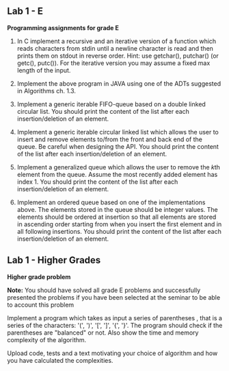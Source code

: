## Lab 1 - E

**Programming assignments for grade E**

1. In C implement a recursive and an iterative version of a function which reads characters from stdin until a newline character is read and then prints them on stdout in reverse order. Hint: use getchar(), putchar() (or getc(), putc()). For the iterative version you may assume a fixed max length of the input.

2. Implement the above program in JAVA using one of the ADTs suggested in Algorithms ch. 1.3.

3. Implement a generic iterable FIFO-queue based on a double linked circular list. You should print the content of the list after each insertion/deletion of an element.

4. Implement a generic iterable circular linked list which allows the user to insert and remove elements to/from the front and back end of the queue. Be careful when designing the API. You should print the content of the list after each insertion/deletion of an element.

5. Implement a generalized queue which allows the user to remove the *k*th element from the queue. Assume the most recently added element has index 1. You should print the content of the list after each insertion/deletion of an element.

6. Implement an ordered queue based on one of the implementations above. The elements stored in the queue should be integer values. The elements should be ordered at insertion so that all elements are stored in ascending order starting from when you insert the first element and in all following insertions. You should print the content of the list after each insertion/deletion of an element.


## Lab 1 - Higher Grades

   **Higher grade problem**

**Note:** You should have solved all grade E problems and successfully presented the problems if you have been selected at the seminar to be able to account this problem

Implement a program which takes as input a series of parentheses , that is a series of the characters: '(', ')', '[', ']', '{', '}'. The program should check if the parentheses are "balanced" or not. Also show the time and memory complexity of the algorithm.

Upload code, tests and a text motivating your choice of algorithm and how you have calculated the complexities.
